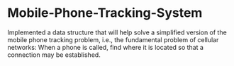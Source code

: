 # Mobile-Phone-Tracking-System
Implemented a data structure that will help solve a simplified version of the mobile phone tracking problem, i.e., the fundamental problem of cellular networks: When a phone is called, find where it is located so that a connection may be established.
